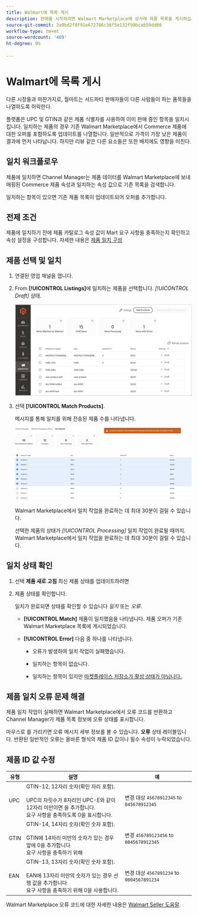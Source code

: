 ```yaml
---
title: Walmart에 목록 게시
description: 판매를 시작하려면 Walmart Marketplace에 상거래 제품 목록을 게시하십시오.
source-git-commit: 2a9bd2f8f91e672786c36f5e132f99bcab59dd00
workflow-type: tm+mt
source-wordcount: '469'
ht-degree: 0%

---
```


# Walmart에 목록 게시

다른 시장들과 마찬가지로, 월마트는 서드파티 판매자들이 다른 사람들이 파는 품목들을 나열하도록 허락한다.

플랫폼은 UPC 및 GTIN과 같은 제품 식별자를 사용하여 이미 판매 중인 항목을 일치시킵니다.
일치하는 제품의 경우 기존 Walmart Marketplace에서 Commerce 제품에 대한 오퍼를 포함하도록 업데이트를 나열합니다.
일반적으로 가격이 가장 낮은 제품이 결과에 먼저 나타납니다. 하지만 리뷰 같은 다른 요소들은 또한 배치에도 영향을 미친다.

## 일치 워크플로우

제품에 일치하면 Channel Manager는 제품 데이터를 Walmart Marketplace에 보내 매핑된 Commerce 제품 속성과 일치하는 속성 값으로 기존 목록을 검색합니다.

일치하는 항목이 있으면 기존 제품 목록이 업데이트되어 오퍼를 추가합니다.

## 전제 조건

제품에 일치하기 전에 제품 카탈로그 속성 값이 Mart 요구 사항을 충족하는지 확인하고 속성 설정을 구성합니다. 자세한 내용은 [제품 일치 구성](map-product-attributes-for-matching.md)

## 제품 선택 및 일치

1. 연결된 영업 채널을 엽니다.

1. From **[!UICONTROL Listings]**&#x200B;에 일치하는 제품을 선택합니다. *[!UICONTROL Draft]* 상태.

   ![목록에서 제품을 선택하고 일치하는 항목을 보내기](assets/products-in-marketplace-sales-channel.png)

1. 선택 **[!UICONTROL Match Products]**.

   메시지를 통해 일치를 위해 전송된 제품 수를 나타냅니다.

   ![연결된 영업 채널로 제품 전송](assets/products-submit-for-matching.png)

   Walmart Marketplace에서 일치 작업을 완료하는 데 최대 30분이 걸릴 수 있습니다.

   선택한 제품의 상태가 *[!UICONTROL Processing]* 일치 작업이 완료될 때까지. Walmart Marketplace에서 일치 작업을 완료하는 데 최대 30분이 걸릴 수 있습니다.

## 일치 상태 확인

1. 선택 **제품 새로 고침** 최신 제품 상태를 업데이트하려면

1. 제품 상태를 확인합니다.

   일치가 완료되면 상태를 확인할 수 있습니다 *일치* 또는 *오류*.

   * **[!UICONTROL Match]** 제품이 일치했음을 나타냅니다. 제품 오퍼가 기존 Walmart Marketplace 목록에 게시되었습니다.

   * **[!UICONTROL Error]** 다음 중 하나를 나타냅니다.

      * 오류가 발생하여 일치 작업이 실패했습니다.

      * 일치하는 항목이 없습니다.

      * 일치하는 항목이 있지만 [마켓플레이스 저장소가 활성 상태가 아닙니다.](walmart-prerequisites.md#walmart-marketplace-store-status).

## 제품 일치 오류 문제 해결

제품 일치 작업이 실패하면 Walmart Marketplace에서 오류 코드를 반환하고 Channel Manager가 제품 목록 정보에 오류 상태를 표시합니다.

마우스로 를 가리키면 오류 메시지 세부 정보를 볼 수 있습니다. **오류** 상태 레이블입니다. 반환된 일반적인 오류는 올바른 형식의 제품 ID 값이나 필수 속성이 누락되었습니다.

## 제품 ID 값 수정

| 유형 | 설명 | 예 |
|------|------------------------------------------------------------------------------------------------------------------------------------------------------------------------------------|---------------------------------------------|
| UPC | GTIN-12, 12자리 숫자(확인 자리 포함).</br></br>UPC의 자릿수가 8자리인 UPC-E와 같이 12자리 미만이면 을 추가합니다.</br>요구 사항을 충족하도록 0을 표시합니다. | 변경 대상 `45678912345` to `045678912345` |
| GTIN | GTIN-14, 14자리 숫자(확인 숫자 포함).</br></br>GTIN에 14자리 미만의 숫자가 있는 경우 앞에 0을 추가합니다 </br>요구 사항을 충족하기 위해 | 변경 `456789123456` to `0045678912345` |
| EAN | GTIN-13, 13자리 숫자(확인 숫자 포함).</br></br>EAN에 13자리 미만의 숫자가 있는 경우 선행 값을 추가합니다</br>요구 사항을 충족하기 위해 0을 사용합니다. | 변경 대상 `4567891234` to `0004567891234` |

Walmart Marketplace 오류 코드에 대한 자세한 내용은 [Walmart Seller 도움말](https://sellerhelp.walmart.com/s/guide?article=000005844).
